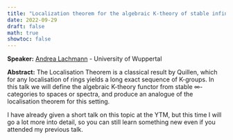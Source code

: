 ```yaml
---
title: "Localization theorem for the algebraic K-theory of stable infinity-categories"
date: 2022-09-29
draft: false
math: true
showtoc: false
---
```



**Speaker:** [Andrea Lachmann](https://www2.math.uni-wuppertal.de/~lachmann/) - University of Wuppertal

**Abstract:** The Localisation Theorem is a classical result by Quillen, which for any localisation of rings yields a long exact sequence of K-groups. In this talk we will define the algebraic K-theory functor from stable $\infty$-categories to spaces or spectra, and produce an analogue of the localisation theorem for this setting.

I have already given a short talk on this topic at the YTM, but this time I will go a lot more into detail, so you can still learn something new even if you attended my previous talk.

